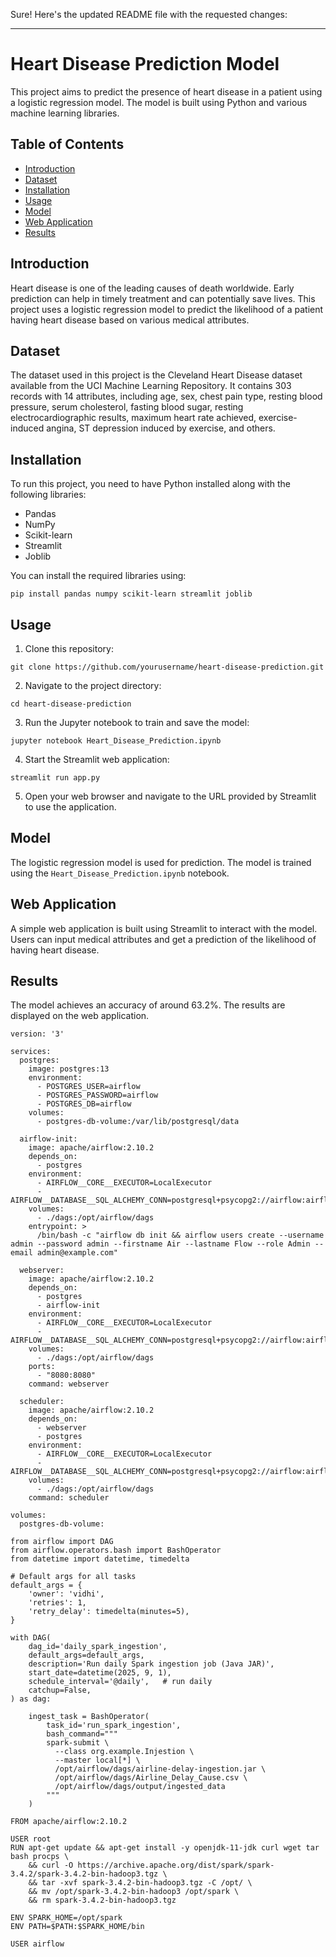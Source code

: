 Sure! Here's the updated README file with the requested changes:

---

# Heart Disease Prediction Model

This project aims to predict the presence of heart disease in a patient using a logistic regression model. The model is built using Python and various machine learning libraries.

## Table of Contents
- [Introduction](#introduction)
- [Dataset](#dataset)
- [Installation](#installation)
- [Usage](#usage)
- [Model](#model)
- [Web Application](#web-application)
- [Results](#results)

## Introduction
Heart disease is one of the leading causes of death worldwide. Early prediction can help in timely treatment and can potentially save lives. This project uses a logistic regression model to predict the likelihood of a patient having heart disease based on various medical attributes.

## Dataset
The dataset used in this project is the Cleveland Heart Disease dataset available from the UCI Machine Learning Repository. It contains 303 records with 14 attributes, including age, sex, chest pain type, resting blood pressure, serum cholesterol, fasting blood sugar, resting electrocardiographic results, maximum heart rate achieved, exercise-induced angina, ST depression induced by exercise, and others.

## Installation
To run this project, you need to have Python installed along with the following libraries:
- Pandas
- NumPy
- Scikit-learn
- Streamlit
- Joblib

You can install the required libraries using:
```
pip install pandas numpy scikit-learn streamlit joblib
```

## Usage
1. Clone this repository:
```
git clone https://github.com/yourusername/heart-disease-prediction.git
```
2. Navigate to the project directory:
```
cd heart-disease-prediction
```
3. Run the Jupyter notebook to train and save the model:
```
jupyter notebook Heart_Disease_Prediction.ipynb
```
4. Start the Streamlit web application:
```
streamlit run app.py
```
5. Open your web browser and navigate to the URL provided by Streamlit to use the application.

## Model
The logistic regression model is used for prediction. The model is trained using the `Heart_Disease_Prediction.ipynb` notebook. 

## Web Application
A simple web application is built using Streamlit to interact with the model. Users can input medical attributes and get a prediction of the likelihood of having heart disease.

## Results
The model achieves an accuracy of around 63.2%. The results are displayed on the web application.

```
version: '3'

services:
  postgres:
    image: postgres:13
    environment:
      - POSTGRES_USER=airflow
      - POSTGRES_PASSWORD=airflow
      - POSTGRES_DB=airflow
    volumes:
      - postgres-db-volume:/var/lib/postgresql/data

  airflow-init:
    image: apache/airflow:2.10.2
    depends_on:
      - postgres
    environment:
      - AIRFLOW__CORE__EXECUTOR=LocalExecutor
      - AIRFLOW__DATABASE__SQL_ALCHEMY_CONN=postgresql+psycopg2://airflow:airflow@postgres/airflow
    volumes:
      - ./dags:/opt/airflow/dags
    entrypoint: >
      /bin/bash -c "airflow db init && airflow users create --username admin --password admin --firstname Air --lastname Flow --role Admin --email admin@example.com"

  webserver:
    image: apache/airflow:2.10.2
    depends_on:
      - postgres
      - airflow-init
    environment:
      - AIRFLOW__CORE__EXECUTOR=LocalExecutor
      - AIRFLOW__DATABASE__SQL_ALCHEMY_CONN=postgresql+psycopg2://airflow:airflow@postgres/airflow
    volumes:
      - ./dags:/opt/airflow/dags
    ports:
      - "8080:8080"
    command: webserver

  scheduler:
    image: apache/airflow:2.10.2
    depends_on:
      - webserver
      - postgres
    environment:
      - AIRFLOW__CORE__EXECUTOR=LocalExecutor
      - AIRFLOW__DATABASE__SQL_ALCHEMY_CONN=postgresql+psycopg2://airflow:airflow@postgres/airflow
    volumes:
      - ./dags:/opt/airflow/dags
    command: scheduler

volumes:
  postgres-db-volume:

```

```
from airflow import DAG
from airflow.operators.bash import BashOperator
from datetime import datetime, timedelta

# Default args for all tasks
default_args = {
    'owner': 'vidhi',
    'retries': 1,
    'retry_delay': timedelta(minutes=5),
}

with DAG(
    dag_id='daily_spark_ingestion',
    default_args=default_args,
    description='Run daily Spark ingestion job (Java JAR)',
    start_date=datetime(2025, 9, 1),
    schedule_interval='@daily',   # run daily
    catchup=False,
) as dag:

    ingest_task = BashOperator(
        task_id='run_spark_ingestion',
        bash_command="""
        spark-submit \
          --class org.example.Injestion \
          --master local[*] \
          /opt/airflow/dags/airline-delay-ingestion.jar \
          /opt/airflow/dags/Airline_Delay_Cause.csv \
          /opt/airflow/dags/output/ingested_data
        """
    )
```
```
FROM apache/airflow:2.10.2

USER root
RUN apt-get update && apt-get install -y openjdk-11-jdk curl wget tar bash procps \
    && curl -O https://archive.apache.org/dist/spark/spark-3.4.2/spark-3.4.2-bin-hadoop3.tgz \
    && tar -xvf spark-3.4.2-bin-hadoop3.tgz -C /opt/ \
    && mv /opt/spark-3.4.2-bin-hadoop3 /opt/spark \
    && rm spark-3.4.2-bin-hadoop3.tgz

ENV SPARK_HOME=/opt/spark
ENV PATH=$PATH:$SPARK_HOME/bin

USER airflow

